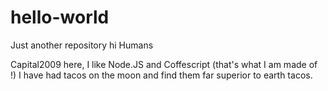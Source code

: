 # hello-world
Just another repository
hi Humans

Capital2009 here, I like Node.JS and Coffescript (that's what I am made of !)
I have had tacos on the moon and find them far superior to earth tacos.
